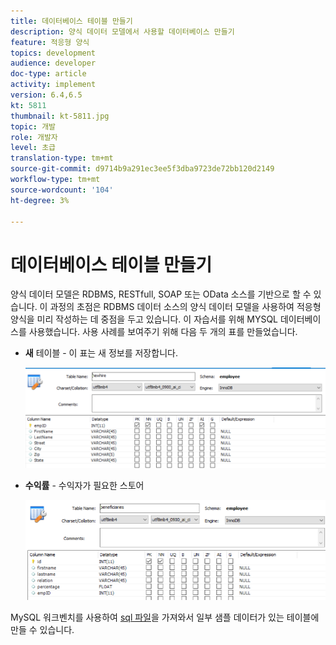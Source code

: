 ```yaml
---
title: 데이터베이스 테이블 만들기
description: 양식 데이터 모델에서 사용할 데이터베이스 만들기
feature: 적응형 양식
topics: development
audience: developer
doc-type: article
activity: implement
version: 6.4,6.5
kt: 5811
thumbnail: kt-5811.jpg
topic: 개발
role: 개발자
level: 초급
translation-type: tm+mt
source-git-commit: d9714b9a291ec3ee5f3dba9723de72bb120d2149
workflow-type: tm+mt
source-wordcount: '104'
ht-degree: 3%

---
```



# 데이터베이스 테이블 만들기

양식 데이터 모델은 RDBMS, RESTfull, SOAP 또는 OData 소스를 기반으로 할 수 있습니다. 이 과정의 초점은 RDBMS 데이터 소스의 양식 데이터 모델을 사용하여 적응형 양식을 미리 작성하는 데 중점을 두고 있습니다. 이 자습서를 위해 MYSQL 데이터베이스를 사용했습니다. 사용 사례를 보여주기 위해 다음 두 개의 표를 만들었습니다.

* **새** 테이블 - 이 표는 새 정보를 저장합니다.

   ![승_newhire](assets/newhire-table.png)


* **수익률** - 수익자가 필요한 스토어

   ![수혜자](assets/beneficiaries-table.png)

MySQL 워크벤치를 사용하여 [sql 파일](assets/db-schema.sql)을 가져와서 일부 샘플 데이터가 있는 테이블에 만들 수 있습니다.